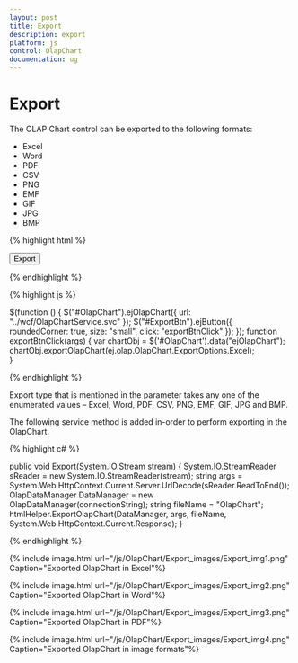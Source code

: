 ```yaml
---
layout: post
title: Export
description: export
platform: js
control: OlapChart
documentation: ug
---
```


# Export

The OLAP Chart control can be exported to the following formats:
* Excel
* Word
* PDF
* CSV
* PNG
* EMF
* GIF
* JPG
* BMP

{% highlight html %}

<div>
    <button id="ExportBtn">Export</button>
</div>

{% endhighlight %}

{% highlight js %}

$(function () {
    $("#OlapChart").ejOlapChart({
         url: "../wcf/OlapChartService.svc"
    });
    $("#ExportBtn").ejButton({
         roundedCorner: true,
         size: "small",
         click: "exportBtnClick"
    });
});
function exportBtnClick(args) {
    var chartObj = $('#OlapChart').data("ejOlapChart");
    chartObj.exportOlapChart(ej.olap.OlapChart.ExportOptions.Excel);   
}

{% endhighlight %}

Export type that is mentioned in the parameter takes any one of the enumerated values – Excel, Word, PDF, CSV, PNG, EMF, GIF, JPG and BMP.

The following service method is added in-order to perform exporting in the OlapChart.

{% highlight c# %}

public void Export(System.IO.Stream stream)
{
    System.IO.StreamReader sReader = new System.IO.StreamReader(stream);
    string args = System.Web.HttpContext.Current.Server.UrlDecode(sReader.ReadToEnd());
    OlapDataManager DataManager = new OlapDataManager(connectionString);
    string fileName = "OlapChart";
    htmlHelper.ExportOlapChart(DataManager, args, fileName,
    System.Web.HttpContext.Current.Response);
}

{% endhighlight %}

{% include image.html url="/js/OlapChart/Export_images/Export_img1.png" Caption="Exported OlapChart in Excel"%}

{% include image.html url="/js/OlapChart/Export_images/Export_img2.png" Caption="Exported OlapChart in Word"%}

{% include image.html url="/js/OlapChart/Export_images/Export_img3.png" Caption="Exported OlapChart in PDF"%}

{% include image.html url="/js/OlapChart/Export_images/Export_img4.png" Caption="Exported OlapChart in image formats"%}


